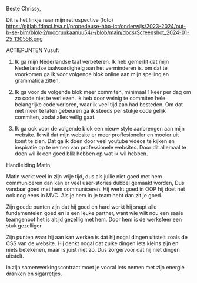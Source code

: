 Beste Chrissy,


Dit is het linkje naar mijn retrospective (foto)
https://gitlab.fdmci.hva.nl/propedeuse-hbo-ict/onderwijs/2023-2024/out-b-se-bim/blok-2/mooruukaanuu54/-/blob/main/docs/Screenshot_2024-01-25_130558.png


ACTIEPUNTEN Yusuf:
1. Ik ga mijn Nederlandse taal verbeteren.
Ik heb gemerkt dat mijn Nederlandse taalvaardigheig aan het verminderen is. om dat te voorkomen ga ik voor volgende blok online aan mijn spelling en grammatica zitten.

2. Ik ga voor de volgende blok meer commiten, minimaal 1 keer per dag om zo code niet te verliezen. Ik heb door weinig te commiten hele belangrijke code verloren, waar ik veel tijd aan had besteden. Om dat niet meer te laten gebeuren ga ik steeds per stukje code gelijk commiten, zodat alles veilig gaat.

3. Ik ga ook voor de volgende blok een nieuw style aanbrengen aan mijn website. Ik wil dat mijn website er meer proffesioneler en mooier uit komt te zien. 
Dat ga ik doen door veel youtube videos te kijken en inspiratie op te nemen van professionele websites. Door dit allemaal te doen wil ik een goed blik hebben op wat ik wil hebben.



Handleiding Matin,

Matin werkt veel in zijn vrije tijd, dus als jullie niet goed met hem communiceren dan kan er veel user-stories dubbel gemaakt worden, Dus vandaar goed met hem communiceren. Hij werkt goed in OOP hij doet het ook nog eens in MVC. Als je hem in je team hebt dan zit je goed.

Zijn goede punten zijn dat hij goed en hard werkt hij snapt alle fundamentelen goed en is een leuke partner, want wie wilt nou een saaie teamgenoot het is altijd gezellig met hem. Door hem is de werksfeer een stuk gezelliger.

Zijn punten waar hij aan kan werken is dat hij nogal dingen uitstelt zoals de CSS van de website. Hij denkt nogal dat zulke dingen iets kleins zijn en niets betekenen, maar is juist niet zo. Dus zorgervoor dat hij niet dingen uitstelt.

in zijn samenwerkingscontract moet je vooral iets nemen met zijn energie dranken en sigarretjes.




